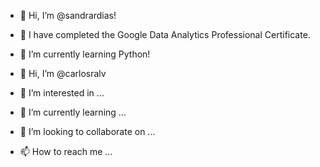 - 👋 Hi, I’m @sandrardias!
- 👀 I have completed the Google Data Analytics Professional Certificate.
- 🌱 I’m currently learning Python!


- 👋 Hi, I’m @carlosralv
- 👀 I’m interested in ...
- 🌱 I’m currently learning ...
- 💞️ I’m looking to collaborate on ...
- 📫 How to reach me ...

<!---
sandrardias/sandrardias is a ✨ special ✨ repository because its `README.md` (this file) appears on your GitHub profile.
You can click the Preview link to take a look at your changes.
--->
